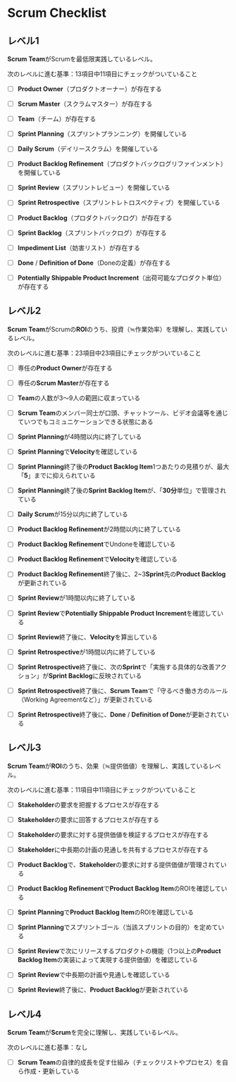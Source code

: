 # Scrum Checklist

## レベル1

**Scrum Team**がScrumを最低限実践しているレベル。

次のレベルに進む基準：13項目中11項目にチェックがついていること

* [ ] **Product Owner**（プロダクトオーナー）が存在する
* [ ] **Scrum Master**（スクラムマスター）が存在する
* [ ] **Team**（チーム）が存在する

* [ ] **Sprint Planning**（スプリントプランニング）を開催している
* [ ] **Daily Scrum**（デイリースクラム）を開催している
* [ ] **Product Backlog Refinement**（プロダクトバックログリファインメント）を開催している
* [ ] **Sprint Review**（スプリントレビュー）を開催している
* [ ] **Sprint Retrospective**（スプリントレトロスペクティブ）を開催している

* [ ] **Product Backlog**（プロダクトバックログ）が存在する
* [ ] **Sprint Backlog**（スプリントバックログ）が存在する
* [ ] **Impediment List**（妨害リスト）が存在する
* [ ] **Done** / **Definition of Done**（Doneの定義）が存在する
* [ ] **Potentially Shippable Product Increment**（出荷可能なプロダクト単位）が存在する

## レベル2

**Scrum Team**がScrumの**ROI**のうち、投資（≒作業効率）を理解し、実践しているレベル。

次のレベルに進む基準：23項目中23項目にチェックがついていること

* [ ] 専任の**Product Owner**が存在する
* [ ] 専任の**Scrum Master**が存在する
* [ ] **Team**の人数が3〜9人の範囲に収まっている
* [ ] **Scrum Team**のメンバー同士が口頭、チャットツール、ビデオ会議等を通じていつでもコミュニケーションできる状態にある

* [ ] **Sprint Planning**が4時間以内に終了している
* [ ] **Sprint Planning**で**Velocity**を確認している
* [ ] **Sprint Planning**終了後の**Product Backlog Item**1つあたりの見積りが、最大「**5**」までに抑えられている
* [ ] **Sprint Planning**終了後の**Sprint Backlog Item**が、「**30分**単位」で管理されている
* [ ] **Daily Scrum**が15分以内に終了している

* [ ] **Product Backlog Refinement**が2時間以内に終了している
* [ ] **Product Backlog Refinement**でUndoneを確認している
* [ ] **Product Backlog Refinement**で**Velocity**を確認している
* [ ] **Product Backlog Refinement**終了後に、2~3**Sprint**先の**Product Backlog**が更新されている

* [ ] **Sprint Review**が1時間以内に終了している
* [ ] **Sprint Review**で**Potentially Shippable Product Increment**を確認している
* [ ] **Sprint Review**終了後に、**Velocity**を算出している
* [ ] **Sprint Retrospective**が1時間以内に終了している
* [ ] **Sprint Retrospective**終了後に、次の**Sprint**で「実施する具体的な改善アクション」が**Sprint Backlog**に反映されている
* [ ] **Sprint Retrospective**終了後に、**Scrum Team**で「守るべき働き方のルール（Working Agreementなど）」が更新されている
* [ ] **Sprint Retrospective**終了後に、**Done** / **Definition of Done**が更新されている

## レベル3

**Scrum Team**が**ROI**のうち、効果（≒提供価値）を理解し、実践しているレベル。

次のレベルに進む基準：11項目中11項目にチェックがついていること

* [ ] **Stakeholder**の要求を把握するプロセスが存在する
* [ ] **Stakeholder**の要求に回答するプロセスが存在する
* [ ] **Stakeholder**の要求に対する提供価値を検証するプロセスが存在する
* [ ] **Stakeholder**に中長期の計画の見通しを共有するプロセスが存在する

* [ ] **Product Backlog**で、**Stakeholder**の要求に対する提供価値が管理されている
* [ ] **Product Backlog Refinement**で**Product Backlog Item**のROIを確認している
* [ ] **Sprint Planning**で**Product Backlog Item**のROIを確認している
* [ ] **Sprint Planning**でスプリントゴール（当該スプリントの目的）を定めている
* [ ] **Sprint Review**で次にリリースするプロダクトの機能（1つ以上の**Product Backlog Item**の実装によって実現する提供価値）を確認している
* [ ] **Sprint Review**で中長期の計画や見通しを確認している
* [ ] **Sprint Review**終了後に、**Product Backlog**が更新されている

## レベル4

**Scrum Team**が**Scrum**を完全に理解し、実践しているレベル。

次のレベルに進む基準：なし

* [ ] **Scrum Team**の自律的成長を促す仕組み（チェックリストやプロセス）を自ら作成・更新している
